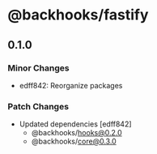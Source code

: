 # @backhooks/fastify

## 0.1.0

### Minor Changes

- edff842: Reorganize packages

### Patch Changes

- Updated dependencies [edff842]
  - @backhooks/hooks@0.2.0
  - @backhooks/core@0.3.0
